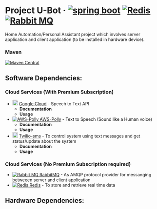 # Project U-Bot &middot; [![spring boot](http://spring.io/img/favicon-ca31b78daf0dd9a106bbf3c6d87d4ec7.png)](http://spring.io/) [![Redis](https://redis.io/images/favicon.png)](http://redis.io/) [![Rabbit MQ](https://www.rabbitmq.com/favicon.ico)](https://www.rabbitmq.com/)




Home Automation/Personal Assistant project which involves server application and client application (to be installed in hardware device).

### Maven
[![Maven Central](https://maven-badges.herokuapp.com/maven-central/com.rabbitmq/amqp-client/badge.svg)](https://maven-badges.herokuapp.com/maven-central/com.rabbitmq/amqp-client)


Software Dependencies:
----------------------

### Cloud Services (With Premium Subscription) 

* <img src="https://cloud.google.com/_static/aab308d0ac/images/cloud/icons/favicons/favicon.ico" height="18"> [Google Cloud](https://cloud.google.com/speech/) - Speech to Text API 
  * **Documentation**
  * **Usage**
* [![AWS-Polly](https://a0.awsstatic.com/main/images/site/favicon.ico) AWS-Polly](https://aws.amazon.com/polly/) - Text to Speech (Sound like a Human voice)
  * **Documentation**
  * **Usage**
* <img src="https://www.twilio.com/docs/static/img/favicons/favicon_57.98200b6899e6.png" height="18"> [Twilio-sms](https://www.twilio.com/docs/api?filter-product=sms) - To control system using text messages and get status/update about the system
  * **Documentation**
  * **Usage**
  
  
  
  
### Cloud Services (No Premium Subscription required) 

* [![Rabbit MQ](https://www.rabbitmq.com/favicon.ico) RabbitMQ](https://www.rabbitmq.com/) - As AMQP protocol provider for messanging betweeen server and client application
* [![Redis](https://redis.io/images/favicon.png) Redis](http://redis.io/) - To store and retrieve real time data


Hardware Dependencies:
----------------------


